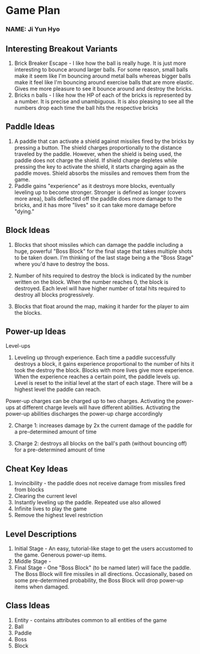 # Game Plan
### NAME: Ji Yun Hyo

## Interesting Breakout Variants
1. Brick Breaker Escape - I like how the ball is really huge. It is just more interesting to bounce
   around larger balls. For some reason, small balls make it seem like I'm bouncing around metal balls
   whereas bigger balls make it feel like I'm bouncing around exercise balls that are more elastic. 
   Gives me more pleasure to see it bounce around and destroy the bricks.
2. Bricks n balls - I like how the HP of each of the bricks is represented by a number. It is precise
and unambiguous. It is also pleasing to see all the numbers drop each time the ball hits the respective
   bricks

## Paddle Ideas
1. A paddle that can activate a shield against missiles fired by the bricks by pressing a button. 
   The shield charges proportionally to the distance traveled by the paddle. However, when the shield 
   is being used, the paddle does not charge the shield. If shield charge depletes while pressing the
   key to activate the shield, it starts charging again as the paddle moves. Shield absorbs the missiles
   and removes them from the game.
2. Paddle gains "experience" as it destroys more blocks, eventually leveling up to become stronger. Stronger
   is defined as longer (covers more area), balls deflected off the paddle does more damage to the bricks, and
   it has more "lives" so it can take more damage before "dying."

## Block Ideas
1. Blocks that shoot missiles which can damage the paddle including a huge, powerful "Boss Block" for the final stage 
   that takes multiple shots to be taken down. I'm thinking of the last stage being a the "Boss Stage" where you'd have to 
   destroy the boss.

2. Number of hits required to destroy the block is indicated by the number written on the block. When
    the number reaches 0, the block is destroyed. Each level will have higher number of total hits
   required to destroy all blocks progressively.
   
3. Blocks that float around the map, making it harder for the player to aim the blocks.

## Power-up Ideas
Level-ups
1. Leveling up through experience. Each time a paddle successfully destroys a block, it gains experience
proportional to the number of hits it took the destroy the block. Blocks with more lives give more experience.
   When the experience reaches a certain point, the paddle levels up. Level is reset to the initial level
   at the start of each stage. There will be a highest level the paddle can reach.


Power-up charges can be charged up to two charges. Activating the power-ups at different charge levels will
   have different abilities. Activating the power-up abilities discharges the power-up charge accordingly
   
2. Charge 1: increases damage by 2x the current damage of the paddle for a pre-determined amount of time

3. Charge 2: destroys all blocks on the ball's path (without bouncing off) for a pre-determined amount of time

## Cheat Key Ideas
1. Invincibility - the paddle does not receive damage from missiles fired from blocks
2. Clearing the current level
3. Instantly leveling up the paddle. Repeated use also allowed
4. Infinite lives to play the game
5. Remove the highest level restriction

## Level Descriptions
1. Initial Stage - An easy, tutorial-like stage to get the users accustomed to the game. Generous power-up
   items. 
2. Middle Stage - 
3. Final Stage - One "Boss Block" (to be named later) will face the paddle. The Boss Block will fire
missiles in all directions. Occasionally, based on some pre-determined probability,
   the Boss Block will drop power-up items when damaged.

## Class Ideas
1. Entity - contains attributes common to all entities of the game
2. Ball
3. Paddle
4. Boss
5. Block
